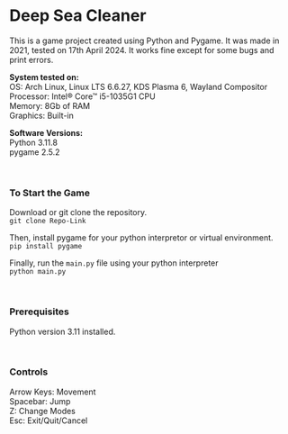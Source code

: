 # Deep Sea Cleaner
This is a game project created using Python and Pygame. It was made in 2021, tested on 17th April 2024. It works fine except for some bugs and print errors. 

**System tested on:** <br/>
OS: Arch Linux, Linux LTS 6.6.27, KDS Plasma 6, Wayland Compositor <br/>
Processor: Intel® Core™ i5-1035G1 CPU <br/>
Memory: 8Gb of RAM <br/>
Graphics: Built-in <br/>

**Software Versions:** <br/>
Python 3.11.8 <br/>
pygame 2.5.2 <br/>

<br />

### To Start the Game
Download or git clone the repository. <br/>
`git clone Repo-Link`

Then, install pygame for your python interpretor or virtual environment. <br/>
`pip install pygame`

Finally, run the `main.py` file using your python interpreter <br/>
`python main.py`


<br />

### Prerequisites
Python version 3.11 installed.

<br />

### Controls
Arrow Keys: Movement <br/>
Spacebar: Jump <br/>
Z: Change Modes <br/>
Esc: Exit/Quit/Cancel

